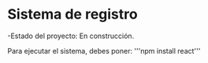 <h1> Sistema de registro</h1>

-Estado del proyecto: En construcción.

Para ejecutar el sistema, debes poner:
'''npm install react'''
